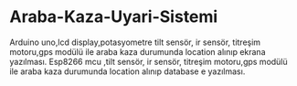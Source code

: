 # Araba-Kaza-Uyari-Sistemi
Arduino uno,lcd display,potasyometre tilt sensör, ir sensör, titreşim motoru,gps modülü ile araba kaza durumunda location alınıp ekrana yazılması.
Esp8266 mcu ,tilt sensör, ir sensör, titreşim motoru,gps modülü ile araba kaza durumunda location alınıp database e yazılması. 
